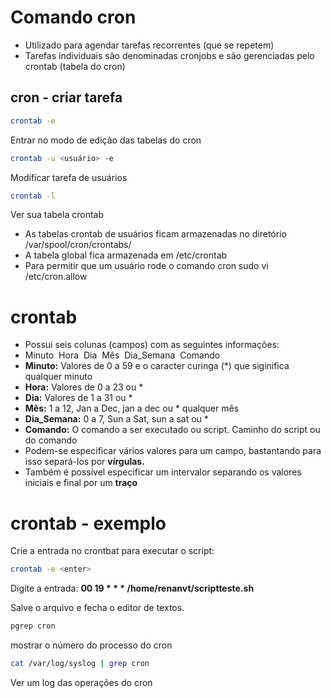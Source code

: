 # Comando cron

- Utilizado para agendar tarefas recorrentes (que se repetem)
- Tarefas individuais são denominadas cronjobs e são gerenciadas pelo crontab (tabela do cron)

## cron - criar tarefa

```bash
crontab -e
```
Entrar no modo de edição das tabelas do cron

```bash
crontab -u <usuário> -e
```
Modificar tarefa de usuários

```bash
crontab -l
```
Ver sua tabela crontab

- As tabelas crontab de usuários ficam armazenadas no diretório /var/spool/cron/crontabs/
- A tabela global fica armazenada em /etc/crontab
- Para permitir que um usuário rode o comando cron sudo vi /etc/cron.allow

# crontab

- Possui seis colunas (campos) com as seguintes informações:
- <span style="font-color: red">Minuto  Hora  Dia  Mês  Dia_Semana  Comando</span>
- **Minuto:** Valores de 0 a 59 e o caracter curinga (*) que siginifica qualquer minuto
- **Hora:** Valores de 0 a 23 ou *
- **Dia:** Valores de 1 a 31 ou *
- **Mês:** 1 a 12, Jan a Dec, jan a dec ou * qualquer mês
- **Dia_Semana:** 0 a 7, Sun a Sat, sun a sat ou *
- **Comando:** O comando a ser executado ou script. Caminho do script ou do comando
- Podem-se especificar vários valores para um campo, bastantando para isso separá-los por **vírgulas.**
- Também é possível especificar um intervalor separando os valores iniciais e final por um **traço**

# crontab - exemplo

Crie a entrada no crontbat para executar o script:
```bash
crontab -e <enter>
```

Digite a entrada:
**00 19 * * * /home/renanvt/scriptteste.sh <enter>**

Salve o arquivo e fecha o editor de textos.

```bash
pgrep cron
```
mostrar o número do processo do cron

```bash
cat /var/log/syslog | grep cron
```
Ver um log das operações do cron
